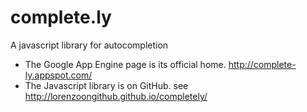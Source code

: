 complete.ly
===========

A javascript library for autocompletion


- The Google App Engine page is its official home.  http://complete-ly.appspot.com/
- The Javascript library is on GitHub. see http://lorenzoongithub.github.io/completely/

 
